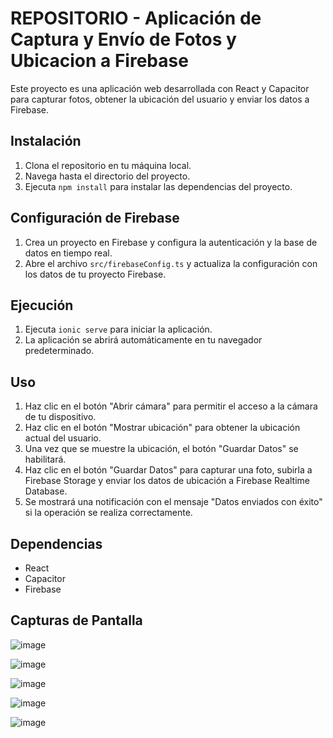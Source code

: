 # REPOSITORIO - Aplicación de Captura y Envío de Fotos y Ubicacion a Firebase

Este proyecto es una aplicación web desarrollada con React y Capacitor para capturar fotos, obtener la ubicación del usuario y enviar los datos a Firebase.

## Instalación

1. Clona el repositorio en tu máquina local.
2. Navega hasta el directorio del proyecto.
3. Ejecuta `npm install` para instalar las dependencias del proyecto.

## Configuración de Firebase

1. Crea un proyecto en Firebase y configura la autenticación y la base de datos en tiempo real.
2. Abre el archivo `src/firebaseConfig.ts` y actualiza la configuración con los datos de tu proyecto Firebase.

## Ejecución

1. Ejecuta `ionic serve` para iniciar la aplicación.
2. La aplicación se abrirá automáticamente en tu navegador predeterminado.

## Uso

1. Haz clic en el botón "Abrir cámara" para permitir el acceso a la cámara de tu dispositivo.
2. Haz clic en el botón "Mostrar ubicación" para obtener la ubicación actual del usuario.
3. Una vez que se muestre la ubicación, el botón "Guardar Datos" se habilitará.
4. Haz clic en el botón "Guardar Datos" para capturar una foto, subirla a Firebase Storage y enviar los datos de ubicación a Firebase Realtime Database.
5. Se mostrará una notificación con el mensaje "Datos enviados con éxito" si la operación se realiza correctamente.

## Dependencias

- React
- Capacitor
- Firebase

## Capturas de Pantalla

![image](https://github.com/Martyn147/Ionic-React-Camara-Localizador-Firebase/assets/85313351/41961743-db44-4588-ba40-ba8d12cb1bd1)

![image](https://github.com/Martyn147/Ionic-React-Camara-Localizador-Firebase/assets/85313351/6560b14a-e738-4a06-b99f-9105b22ee154)

![image](https://github.com/Martyn147/Ionic-React-Camara-Localizador-Firebase/assets/85313351/f18643e2-f76a-4930-8d74-6d02027cc11c)

![image](https://github.com/Martyn147/Ionic-React-Camara-Localizador-Firebase/assets/85313351/b1c1b06e-2469-4108-b17f-f54425946d03)

![image](https://github.com/Martyn147/Ionic-React-Camara-Localizador-Firebase/assets/85313351/8bedc4d3-51ad-4a53-bec1-951ed9331554)



